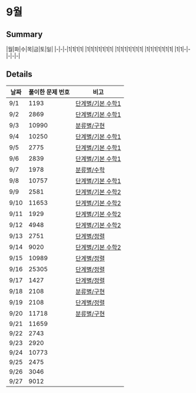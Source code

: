 # 9월
## Summary
|월|화|수|목|금|토|일|
|-|-|-|1|1|1|1|
|1|1|1|1|1|1|1|
|1|1|1|1|1|1|1|
|1|1|1|1|1|1|1|
|1|1|-|-|-|-|-|

## Details
|날짜|풀이한 문제 번호|비고|
|--|--|--|
|9/1|1193|[단계별/기본 수학1](https://www.acmicpc.net/step)|
|9/2|2869|[단계별/기본 수학1](https://www.acmicpc.net/step)|
|9/3|10990|[분류별/구현](https://www.acmicpc.net/problemset?sort=ac_desc&algo=102)|
|9/4|10250|[단계별/기본 수학1](https://www.acmicpc.net/step)|
|9/5|2775|[단계별/기본 수학1](https://www.acmicpc.net/step)|
|9/6|2839|[단계별/기본 수학1](https://www.acmicpc.net/step)|
|9/7|1978|[분류별/수학](https://www.acmicpc.net/problemset?sort=ac_desc&algo=124)|
|9/8|10757|[단계별/기본 수학1](https://www.acmicpc.net/step)|
|9/9|2581|[단계별/기본 수학2](https://www.acmicpc.net/step)|
|9/10|11653|[단계별/기본 수학2](https://www.acmicpc.net/step)|
|9/11|1929|[단계별/기본 수학2](https://www.acmicpc.net/step)|
|9/12|4948|[단계별/기본 수학2](https://www.acmicpc.net/step)|
|9/13|2751|[단계별/정렬](https://www.acmicpc.net/step)|
|9/14|9020|[단계별/기본 수학2](https://www.acmicpc.net/step)|
|9/15|10989|[단계별/정렬](https://www.acmicpc.net/step)|
|9/16|25305|[단계별/정렬](https://www.acmicpc.net/step)|
|9/17|1427|[단계별/정렬](https://www.acmicpc.net/step)|
|9/18|2108|[분류별/구현](https://www.acmicpc.net/step)|
|9/19|2108|[단계별/정렬](https://www.acmicpc.net/step)|
|9/20|11718|[분류별/구현](https://www.acmicpc.net/step)|
|9/21|11659|[](https://www.acmicpc.net/step)|
|9/22|2743|[](https://www.acmicpc.net/step)|
|9/23|2920|[](https://www.acmicpc.net/step)|
|9/24|10773|[](https://www.acmicpc.net/step)|
|9/25|2475|[](https://www.acmicpc.net/step)|
|9/26|3046|[](https://www.acmicpc.net/step)|
|9/27|9012|[](https://www.acmicpc.net/step)|